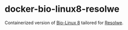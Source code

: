 docker-bio-linux8-resolwe
=========================

Containerized version of [Bio-Linux 8](http://environmentalomics.org/bio-linux/)
tailored for [Resolwe](https://github.com/genialis/resolwe).
